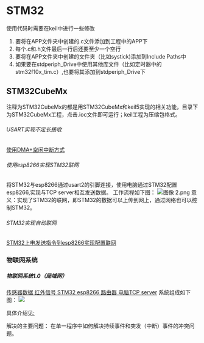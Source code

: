 # STM32
使用代码时需要在keil中进行一些修改
1. 要将在APP文件夹中创建的.c文件添加到工程中的APP下
2. 每个.c和.h文件最后一行后还要至少一个空行
3. 要将在APP文件夹中创建的文件夹（比如systick)添加到Include Paths中
4. 如果要在stdperiph_Drive中使用其他库文件（比如定时器中的stm32f10x_tim.c）,也要将其添加到stdperiph_Drive下







##  STM32CubeMx

注释为STM32CubeMx的都是用STM32CubeMx和keil5实现的相关功能，目录下为STM32CubeMx工程，点击.ioc文件即可运行；keil工程为压缩包格式。



###### USART实现不定长接收

[使用DMA+空闲中断方式](https://github.com/Spacewe/STM32/tree/master/USART%E4%B8%8D%E5%AE%9A%E9%95%BF%E6%8E%A5%E6%94%B6%EF%BC%88DMA%2B%E7%A9%BA%E9%97%B2%E4%B8%AD%E6%96%AD%EF%BC%89)


###### 使用esp8266实现STM32联网

将STM32与esp8266通过usart2的引脚连接，使用电脑通过STM32配置esp8266,实现与TCP server相互发送数据。
工作流程如下图：
![图像 2.png](http://upload-images.jianshu.io/upload_images/1760243-0d7bc465dd5a2ab9.png?imageMogr2/auto-orient/strip%7CimageView2/2/w/1240)
意义：实现了STM32的联网，即STM32的数据可以上传到网上，通过网络也可以控制STM32。

###### STM32实现自动联网
[STM32上电发送指令到esp8266实现配置联网](https://github.com/Spacewe/STM32/tree/master/%E9%80%9A%E8%BF%87STM32%E9%85%8D%E7%BD%AEesp8266%EF%BC%88STM32%E8%87%AA%E5%8A%A8%E5%AE%8C%E6%88%90%EF%BC%89)


### 物联网系统

##### 物联网系统1.0（局域网）
[传感器数据 红外信号 STM32 esp8266 路由器 电脑TCP server](https://github.com/Spacewe/STM32/tree/master/IOT1.0(%E5%B1%80%E5%9F%9F%E7%BD%91))
系统组成如下图：
![](http://img.blog.csdn.net/20171021214122882?watermark/2/text/aHR0cDovL2Jsb2cuY3Nkbi5uZXQvc3VwZXJjZQ==/font/5a6L5L2T/fontsize/400/fill/I0JBQkFCMA==/dissolve/70/gravity/SouthEast)

具体介绍见[:](http://blog.csdn.net/superce/article/details/78306724)

解决的主要问题：
  在单一程序中如何解决持续事件和突发（中断）事件的冲突问题。
